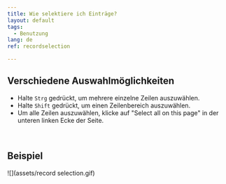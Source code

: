```yaml
---
title: Wie selektiere ich Einträge?
layout: default
tags:
  - Benutzung
lang: de
ref: recordselection

---
```


## Verschiedene Auswahlmöglichkeiten
- Halte `Strg` gedrückt, um mehrere einzelne Zeilen auszuwählen.
- Halte `Shift` gedrückt, um einen Zeilenbereich auszuwählen.
- Um alle Zeilen auszuwählen, klicke auf "Select all on this page" in der unteren linken Ecke der Seite.
<br>

## Beispiel

![](assets/record selection.gif)
